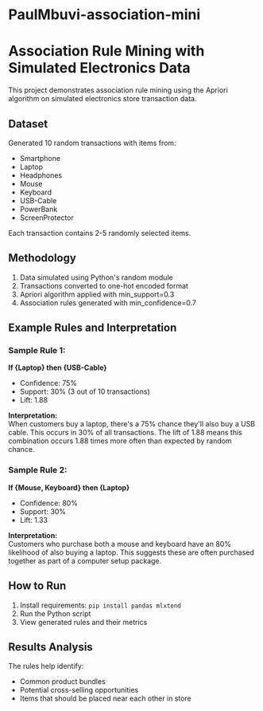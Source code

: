 # PaulMbuvi-association-mini

# Association Rule Mining with Simulated Electronics Data

This project demonstrates association rule mining using the Apriori algorithm on simulated electronics store transaction data.

## Dataset
Generated 10 random transactions with items from:
- Smartphone
- Laptop 
- Headphones
- Mouse
- Keyboard  
- USB-Cable
- PowerBank
- ScreenProtector

Each transaction contains 2-5 randomly selected items.

## Methodology
1. Data simulated using Python's random module
2. Transactions converted to one-hot encoded format
3. Apriori algorithm applied with min_support=0.3
4. Association rules generated with min_confidence=0.7

## Example Rules and Interpretation

### Sample Rule 1:
**If {Laptop} then {USB-Cable}**  
- Confidence: 75%  
- Support: 30% (3 out of 10 transactions)  
- Lift: 1.88

**Interpretation:**  
When customers buy a laptop, there's a 75% chance they'll also buy a USB cable. This occurs in 30% of all transactions. The lift of 1.88 means this combination occurs 1.88 times more often than expected by random chance.

### Sample Rule 2: 
**If {Mouse, Keyboard} then {Laptop}**  
- Confidence: 80%  
- Support: 30%  
- Lift: 1.33  

**Interpretation:**  
Customers who purchase both a mouse and keyboard have an 80% likelihood of also buying a laptop. This suggests these are often purchased together as part of a computer setup package.

## How to Run
1. Install requirements: `pip install pandas mlxtend`
2. Run the Python script
3. View generated rules and their metrics

## Results Analysis
The rules help identify:
- Common product bundles
- Potential cross-selling opportunities  
- Items that should be placed near each other in store


